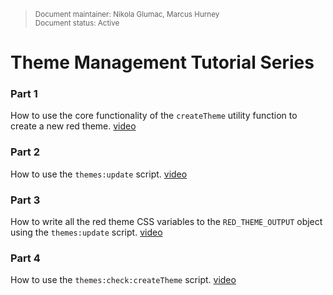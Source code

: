 <blockquote>
<sub>Document maintainer: Nikola Glumac, Marcus Hurney<br/>Document status: Active</sub>
</blockquote>

# Theme Management Tutorial Series

### Part 1
How to use the core functionality of the `createTheme` utility function to create a new
red theme. [video](https://youtu.be/P4oI7aVWyO0)

### Part 2
How to use the `themes:update` script. [video](https://youtu.be/WBaInSR6SRM)

### Part 3
How to write all the red theme CSS variables to the `RED_THEME_OUTPUT` object using the `themes:update` script. [video](https://youtu.be/HMlQwYS6qD4)

### Part 4
How to use the `themes:check:createTheme` script. [video](https://youtu.be/C1OfIggOOGE)